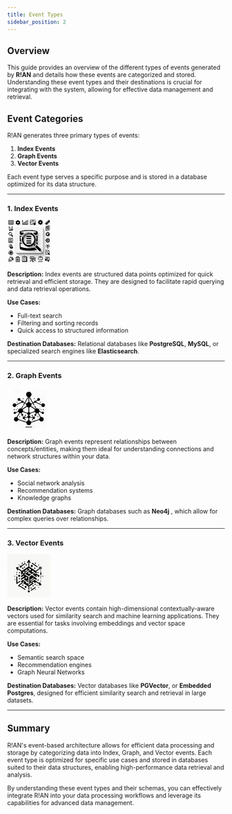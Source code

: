 ```yaml
---
title: Event Types
sidebar_position: 2
---
```


## Overview

This guide provides an overview of the different types of events generated by **R!AN** and details how these events are categorized and stored. Understanding these event types and their destinations is crucial for integrating with the system, allowing for effective data management and retrieval.

## Event Categories

R!AN generates three primary types of events:

1. **Index Events**
2. **Graph Events**
3. **Vector Events**

Each event type serves a specific purpose and is stored in a database optimized for its data structure.

---

### **1. Index Events**

![Index Event](../assets/events/index.webp)

**Description:** Index events are structured data points optimized for quick retrieval and efficient storage. They are designed to facilitate rapid querying and data retrieval operations.

**Use Cases:**

- Full-text search
- Filtering and sorting records
- Quick access to structured information

**Destination Databases:** Relational databases like **PostgreSQL**, **MySQL**, or specialized search engines like **Elasticsearch**.

---

### **2. Graph Events**

![Graph Event](../assets/events/graph.webp)

**Description:** Graph events represent relationships between concepts/entities, making them ideal for understanding connections and network structures within your data.

**Use Cases:**

- Social network analysis
- Recommendation systems
- Knowledge graphs

**Destination Databases:** Graph databases such as **Neo4j** , which allow for complex queries over relationships.

---

### **3. Vector Events**

![Vector Event](../assets/events/vector.webp)

**Description:** Vector events contain high-dimensional contextually-aware vectors used for similarity search and machine learning applications. They are essential for tasks involving embeddings and vector space computations.

**Use Cases:**

- Semantic search space
- Recommendation engines
- Graph Neural Networks

**Destination Databases:** Vector databases like **PGVector**, or **Embedded Postgres**, designed for efficient similarity search and retrieval in large datasets.

---

## Summary

R!AN's event-based architecture allows for efficient data processing and storage by categorizing data into Index, Graph, and Vector events. Each event type is optimized for specific use cases and stored in databases suited to their data structures, enabling high-performance data retrieval and analysis.

By understanding these event types and their schemas, you can effectively integrate R!AN into your data processing workflows and leverage its capabilities for advanced data management.

